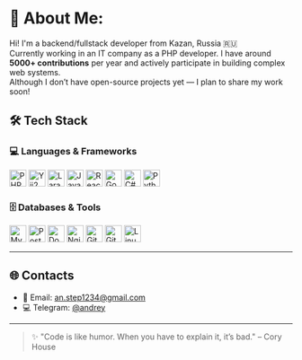 # 💫 About Me:
Hi! I'm a backend/fullstack developer from Kazan, Russia 🇷🇺<br>
Currently working in an IT company as a PHP developer. I have around **5000+ contributions** per year and actively participate in building complex web systems.<br>
Although I don’t have open-source projects yet — I plan to share my work soon!

## 🛠️ Tech Stack

### 💻 Languages & Frameworks  
<p align="left">
  <img src="https://cdn.jsdelivr.net/gh/devicons/devicon/icons/php/php-original.svg" style="height:30px;" alt="PHP"/>
  <img src="https://cdn.jsdelivr.net/gh/devicons/devicon/icons/yii/yii-original.svg" style="height:30px;" alt="Yii2"/>
  <img src="https://cdn.simpleicons.org/laravel/FF2D20" style="height:30px;" alt="Laravel"/>
  <img src="https://cdn.jsdelivr.net/gh/devicons/devicon/icons/javascript/javascript-original.svg" style="height:30px;" alt="JavaScript"/>
  <img src="https://cdn.jsdelivr.net/gh/devicons/devicon/icons/react/react-original.svg" style="height:30px;" alt="React"/>
  <img src="https://cdn.jsdelivr.net/gh/devicons/devicon/icons/go/go-original.svg" style="height:30px;" alt="Go"/>
  <img src="https://cdn.jsdelivr.net/gh/devicons/devicon/icons/csharp/csharp-original.svg" style="height:30px;" alt="C#"/>
  <img src="https://cdn.jsdelivr.net/gh/devicons/devicon/icons/python/python-original.svg" style="height:30px;" alt="Python"/>
</p>

### 🗄️ Databases & Tools  
<p align="left">
  <img src="https://cdn.jsdelivr.net/gh/devicons/devicon/icons/mysql/mysql-original.svg" style="height:30px;" alt="MySQL"/>
  <img src="https://cdn.jsdelivr.net/gh/devicons/devicon/icons/postgresql/postgresql-original.svg" style="height:30px;" alt="PostgreSQL"/>
  <img src="https://cdn.jsdelivr.net/gh/devicons/devicon/icons/docker/docker-original.svg" style="height:30px;" alt="Docker"/>
  <img src="https://cdn.jsdelivr.net/gh/devicons/devicon/icons/nginx/nginx-original.svg" style="height:30px;" alt="Nginx"/>
  <img src="https://cdn.jsdelivr.net/gh/devicons/devicon/icons/git/git-original.svg" style="height:30px;" alt="Git"/>
  <img src="https://cdn.jsdelivr.net/gh/devicons/devicon/icons/github/github-original.svg" style="height:30px;" alt="GitHub"/>
  <img src="https://cdn.jsdelivr.net/gh/devicons/devicon/icons/linux/linux-original.svg" style="height:30px;" alt="Linux"/>
</p>

---

## 🌐 Contacts

- 📧 Email: [an.step1234@gmail.com](mailto:an.step1234@gmail.com)
- 💻 Telegram: [@andrey](https://t.me/a_stepanovv)

---

> ✨ "Code is like humor. When you have to explain it, it’s bad." – Cory House
